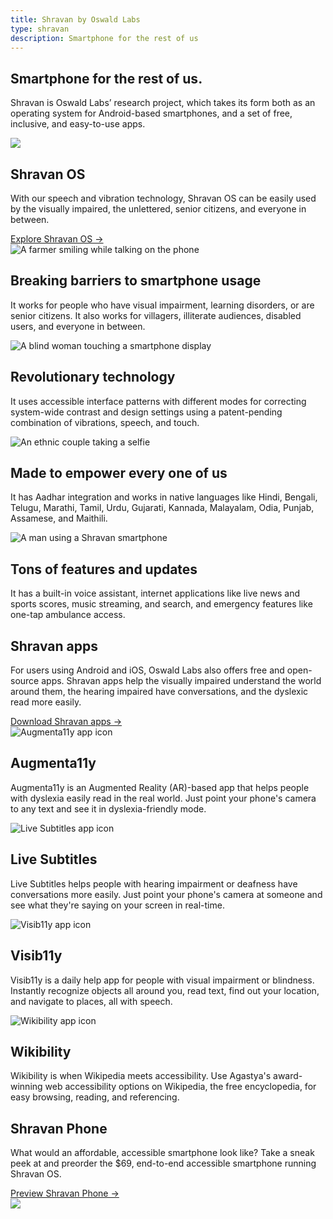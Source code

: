 ```yaml
---
title: Shravan by Oswald Labs
type: shravan
description: Smartphone for the rest of us
---
```


<section class="hero">
	<div class="container">
		<div class="row">
			<div class="col-md-6">
				<h1>Smartphone for the rest of us.</h1>
				<p>Shravan is Oswald Labs&rsquo; research project, which takes its form both as an operating system for Android-based smartphones, and a set of free, inclusive, and easy-to-use apps.</p>
			</div>
			<div class="col-md-6">
				<img role="presentation" class="hero-image" src="/images/mockups/shravan.png">
			</div>
		</div>
	</div>
</section>
<section>
	<div class="container">
		<div class="row mb-5">
			<div class="col-md-6 d-flex align-items-center">
				<div>
					<h2>Shravan OS</h2>
					<p class="intro-para">With our speech and vibration technology, Shravan OS can be easily used by the visually impaired, the unlettered, senior citizens, and everyone in between.</p>
					<div>
						<a href="/platform/shravan/os/" class="btn btn-danger">Explore Shravan OS &rarr;</a>
					</div>
				</div>
			</div>
		</div>
		<div class="row pt-5">
			<div class="col-md-3 mb-4">
				<img alt="A farmer smiling while talking on the phone" class="mb-4" src="/images/photos/shravan-1.png">
				<h2 class="subheading">Breaking barriers to smartphone usage</h2>
				<p class="mb-4">It works for people who have visual impairment, learning disorders, or are senior citizens. It also works for villagers, illiterate audiences, disabled users, and everyone in between.</p>
			</div>
			<div class="col-md-3 mb-4">
				<img alt="A blind woman touching a smartphone display" class="mb-4" src="/images/photos/shravan-2.png">
				<h2 class="subheading">Revolutionary technology</h2>
				<p class="mb-4">It uses accessible interface patterns with different modes for correcting system-wide contrast and design settings using a patent-pending combination of vibrations, speech, and touch.</p>
			</div>
			<div class="col-md-3 mb-4">
				<img alt="An ethnic couple taking a selfie" class="mb-4" src="/images/photos/shravan-3.png">
				<h2 class="subheading">Made to empower every one of us</h2>
				<p class="mb-4">It has Aadhar integration and works in native languages like Hindi, Bengali, Telugu, Marathi, Tamil, Urdu, Gujarati, Kannada, Malayalam, Odia, Punjab, Assamese, and Maithili.</p>
			</div>
			<div class="col-md-3 mb-4">
				<img alt="A man using a Shravan smartphone" class="mb-4" src="/images/photos/shravan-4.png">
				<h2 class="subheading">Tons of features and updates</h2>
				<p class="mb-4">It has a built-in voice assistant, internet applications like live news and sports scores, music streaming, and search, and emergency features like one-tap ambulance access.</p>
			</div>
		</div>
	</div>
</section>
<section class="bg-light-1">
	<div class="container">
		<div class="row mb-5">
			<div class="col-md-6 d-flex align-items-center">
				<div>
					<h2>Shravan apps</h2>
					<p class="intro-para">For users using Android and iOS, Oswald Labs also offers free and open-source apps. Shravan apps help the visually impaired understand the world around them, the hearing impaired have conversations, and the dyslexic read more easily.</p>
					<div>
						<a href="/platform/shravan/apps/" class="btn btn-danger">Download Shravan apps &rarr;</a>
					</div>
				</div>
			</div>
		</div>
		<div class="row pt-5">
			<div class="col-md-3 mb-4">
				<img alt="Augmenta11y app icon" class="app-icon" src="/images/icons/augmenta11y.png">
				<h2 class="subheading">Augmenta11y</h2>
				<p class="mb-4">Augmenta11y is an Augmented Reality (AR)-based app that helps people with dyslexia easily read in the real world. Just point your phone's camera to any text and see it in dyslexia-friendly mode.</p>
			</div>
			<div class="col-md-3 mb-4">
				<img alt="Live Subtitles app icon" class="app-icon" src="/images/icons/live-subtitles.png">
				<h2 class="subheading">Live Subtitles</h2>
				<p class="mb-4">Live Subtitles helps people with hearing impairment or deafness have conversations more easily. Just point your phone's camera at someone and see what they're saying on your screen in real-time.</p>
			</div>
			<div class="col-md-3 mb-4">
				<img alt="Visib11y app icon" class="app-icon" src="/images/icons/visib11y.png">
				<h2 class="subheading">Visib11y</h2>
				<p class="mb-4">Visib11y is a daily help app for people with visual impairment or blindness. Instantly recognize objects all around you, read text, find out your location, and navigate to places, all with speech.</p>
			</div>
			<div class="col-md-3 mb-4">
				<img alt="Wikibility app icon" class="app-icon" src="/images/icons/wikibility.png">
				<h2 class="subheading">Wikibility</h2>
				<p class="mb-4">Wikibility is when Wikipedia meets accessibility. Use Agastya's award-winning web accessibility options on Wikipedia, the free encyclopedia, for easy browsing, reading, and referencing.</p>
			</div>
		</div>
	</div>
</section>
<section>
	<div class="container">
		<div class="row">
			<div class="col-md d-flex align-items-center">
				<div>
					<h2>Shravan Phone</h2>
					<p class="intro-para">What would an affordable, accessible smartphone look like? Take a sneak peek at and preorder the $69, end-to-end accessible smartphone running Shravan OS.</p>
					<div>
						<a href="/platform/shravan/phone/" class="btn btn-danger">Preview Shravan Phone &rarr;</a>
					</div>
				</div>
			</div>
			<div class="col-md-5">
				<img role="presentation" class="minus-margin" src="/images/illustrations/shravan-apps.svg">
			</div>
		</div>
	</div>
</section>